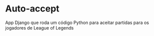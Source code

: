 # Auto-accept
App Django que roda um código Python para aceitar partidas para os jogadores de League of Legends
